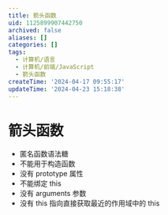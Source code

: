 ```yaml
---
title: 箭头函数
uid: 1125899907442750
archived: false
aliases: []
categories: []
tags:
  - 计算机/语言
  - 计算机/前端/JavaScript
  - 箭头函数
createTime: '2024-04-17 09:55:17'
updateTime: '2024-04-23 15:18:38'
---
```


# 箭头函数

- 匿名函数语法糖
- 不能用于构造函数
- 没有 prototype 属性
- 不能绑定 this
- 没有 arguments 参数
- 没有 this 指向直接获取最近的作用域中的 this

